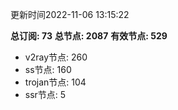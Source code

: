 更新时间2022-11-06 13:15:22

**总订阅: 73**
**总节点: 2087**
**有效节点: 529**
- v2ray节点: 260
- ss节点: 160
- trojan节点: 104
- ssr节点: 5
